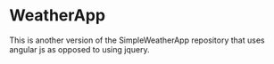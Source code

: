 # WeatherApp

This is another version of the SimpleWeatherApp repository that uses angular js as opposed to using jquery. 
